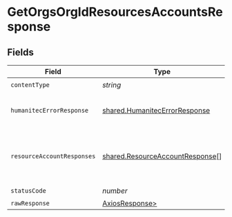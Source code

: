 # GetOrgsOrgIdResourcesAccountsResponse


## Fields

| Field                                                                              | Type                                                                               | Required                                                                           | Description                                                                        |
| ---------------------------------------------------------------------------------- | ---------------------------------------------------------------------------------- | ---------------------------------------------------------------------------------- | ---------------------------------------------------------------------------------- |
| `contentType`                                                                      | *string*                                                                           | :heavy_check_mark:                                                                 | N/A                                                                                |
| `humanitecErrorResponse`                                                           | [shared.HumanitecErrorResponse](../../models/shared/humanitecerrorresponse.md)     | :heavy_minus_sign:                                                                 | Internal application error.<br/><br/>                                              |
| `resourceAccountResponses`                                                         | [shared.ResourceAccountResponse](../../models/shared/resourceaccountresponse.md)[] | :heavy_minus_sign:                                                                 | A possibly empty list of Resources Accounts.<br/><br/>                             |
| `statusCode`                                                                       | *number*                                                                           | :heavy_check_mark:                                                                 | N/A                                                                                |
| `rawResponse`                                                                      | [AxiosResponse>](https://axios-http.com/docs/res_schema)                           | :heavy_minus_sign:                                                                 | N/A                                                                                |